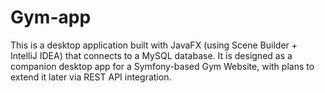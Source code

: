 # Gym-app
This is a desktop application built with JavaFX (using Scene Builder + IntelliJ IDEA) that connects to a MySQL database. It is designed as a companion desktop app for a Symfony-based Gym Website, with plans to extend it later via REST API integration.
